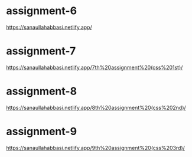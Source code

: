 # assignment-6
https://sanaullahabbasi.netlify.app/
# assignment-7
https://sanaullahabbasi.netlify.app/7th%20assignment%20(css%201st)/
# assignment-8
https://sanaullahabbasi.netlify.app/8th%20assignment%20(css%202nd)/
# assignment-9
https://sanaullahabbasi.netlify.app/9th%20assignment%20(css%203rd)/
